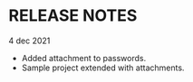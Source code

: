 ﻿# RELEASE NOTES


4 dec 2021
- Added attachment to passwords.
- Sample project extended with attachments.

